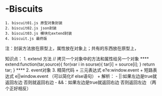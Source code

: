 # -Biscuits
    1. biscuit01.js 原型对象封装
    2. biscuit02.js json封装
    3. biscuit03.js 模块化extend封装
    4. biscuit.js 最终版
    
    
 注：封装方法放在原型上，属性放在对象上；共有的东西放在原型上，
 
 知识点：
    1. extend 方法
     // 拷贝一个对象中的方法和属性给另一个对象
        ****
            extend:function(tar,source){
                for(var i in sourse){
                    tar[i] = source[i];
                }
                return tar;
            }
        ****
    2. event对象
    3. 精简代码
        + 三元表达式
            e?e:window.event
        + 短路表达式
            e||window.event （可以简化if else语句）
        + 解析： 
            - ||:如果左边是true就返回左边 否则就返回右边
            - &&：如果左边是true就返回右边 否则返回左边  （两个正好相反）
            